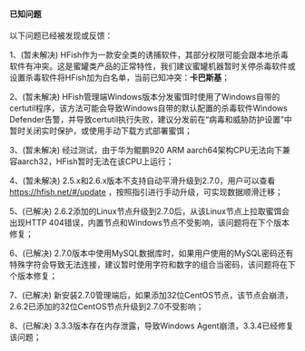 
#### 已知问题

以下问题已经被发现或反馈：

1、(暂未解决) HFish作为一款安全类的诱捕软件，其部分权限可能会跟本地杀毒软件有冲突。这是蜜罐类产品的正常特性，我们建议蜜罐机器暂时关停杀毒软件或设置杀毒软件将HFish加为白名单，当前已知冲突：**卡巴斯基**；

2、(暂未解决) HFish管理端Windows版本分发蜜饵时使用了Windows自带的certutil程序，该方法可能会导致Windows自带的默认配置的杀毒软件Windows Defender告警，并导致certutil执行失败，建议分发前在“病毒和威胁防护设置”中暂时关闭实时保护，或使用手动下载方式部署蜜饵；

3、(暂未解决) 经过测试，由于华为鲲鹏920 ARM aarch64架构CPU无法向下兼容aarch32，HFish暂时无法在该CPU上运行；

4、(暂未解决) 2.5.x和2.6.x版本不支持自动平滑升级到2.7.0，用户可以查看 https://hfish.net/#/update ，按照指引进行手动升级，可实现数据顺滑迁移；

5、(已解决) 2.6.2添加的Linux节点升级到2.7.0后，从该Linux节点上拉取蜜饵会出现HTTP 404错误，内置节点和Windows节点不受影响，该问题将在下个版本修复；

6、(已解决) 2.7.0版本中使用MySQL数据库时，如果用户使用的MySQL密码还有特殊字符会导致无法连接，建议暂时使用字符和数字的组合当密码，该问题将在下个版本修复；

7、(已解决) 新安装2.7.0管理端后，如果添加32位CentOS节点，该节点会崩溃，2.6.2已添加的32位CentOS节点升级到2.7.0不受影响；

8、(已解决) 3.3.3版本存在内存泄露，导致Windows Agent崩溃，3.3.4已经修复该问题；

